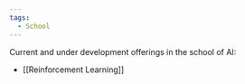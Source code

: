 ```yaml
---
tags:
  - School
---
```

Current and under development offerings in the school of AI:
- [[Reinforcement Learning]]